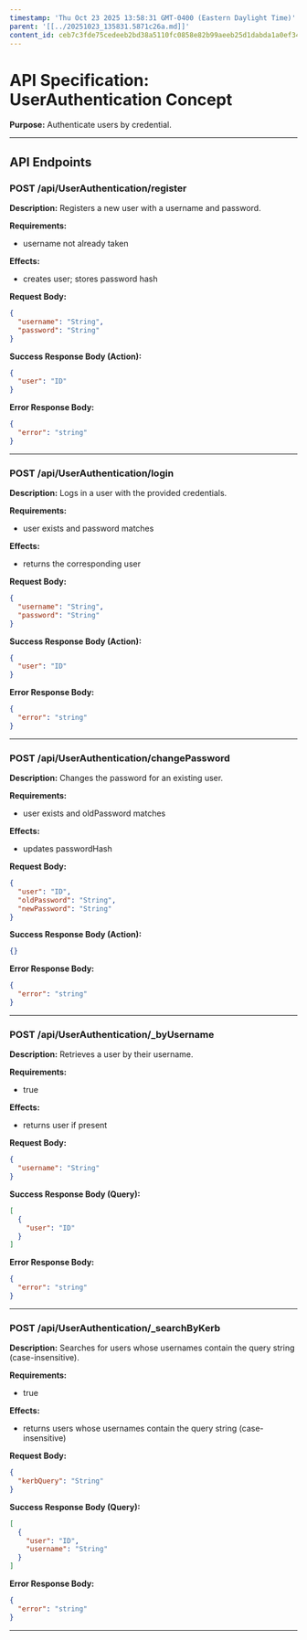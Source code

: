 ```yaml
---
timestamp: 'Thu Oct 23 2025 13:58:31 GMT-0400 (Eastern Daylight Time)'
parent: '[[../20251023_135831.5871c26a.md]]'
content_id: ceb7c3fde75cedeeb2bd38a5110fc0858e82b99aeeb25d1dabda1a0ef34b4949
---
```


# API Specification: UserAuthentication Concept

**Purpose:** Authenticate users by credential.

***

## API Endpoints

### POST /api/UserAuthentication/register

**Description:** Registers a new user with a username and password.

**Requirements:**

* username not already taken

**Effects:**

* creates user; stores password hash

**Request Body:**

```json
{
  "username": "String",
  "password": "String"
}
```

**Success Response Body (Action):**

```json
{
  "user": "ID"
}
```

**Error Response Body:**

```json
{
  "error": "string"
}
```

***

### POST /api/UserAuthentication/login

**Description:** Logs in a user with the provided credentials.

**Requirements:**

* user exists and password matches

**Effects:**

* returns the corresponding user

**Request Body:**

```json
{
  "username": "String",
  "password": "String"
}
```

**Success Response Body (Action):**

```json
{
  "user": "ID"
}
```

**Error Response Body:**

```json
{
  "error": "string"
}
```

***

### POST /api/UserAuthentication/changePassword

**Description:** Changes the password for an existing user.

**Requirements:**

* user exists and oldPassword matches

**Effects:**

* updates passwordHash

**Request Body:**

```json
{
  "user": "ID",
  "oldPassword": "String",
  "newPassword": "String"
}
```

**Success Response Body (Action):**

```json
{}
```

**Error Response Body:**

```json
{
  "error": "string"
}
```

***

### POST /api/UserAuthentication/\_byUsername

**Description:** Retrieves a user by their username.

**Requirements:**

* true

**Effects:**

* returns user if present

**Request Body:**

```json
{
  "username": "String"
}
```

**Success Response Body (Query):**

```json
[
  {
    "user": "ID"
  }
]
```

**Error Response Body:**

```json
{
  "error": "string"
}
```

***

### POST /api/UserAuthentication/\_searchByKerb

**Description:** Searches for users whose usernames contain the query string (case-insensitive).

**Requirements:**

* true

**Effects:**

* returns users whose usernames contain the query string (case-insensitive)

**Request Body:**

```json
{
  "kerbQuery": "String"
}
```

**Success Response Body (Query):**

```json
[
  {
    "user": "ID",
    "username": "String"
  }
]
```

**Error Response Body:**

```json
{
  "error": "string"
}
```

***
